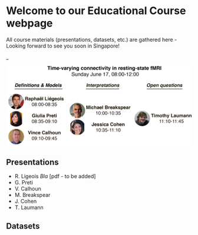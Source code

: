 # Welcome to our Educational Course webpage

All course materials (presentations, datasets, etc.) are gathered here - Looking forward to see you soon in Singapore!

\_

![Course Overview](/docs/overview.png)

## Presentations

* R. Ligeois _Bla_ [pdf - to be added]
* G. Preti
* V. Calhoun
* M. Breakspear
* J. Cohen
* T. Laumann


## Datasets




